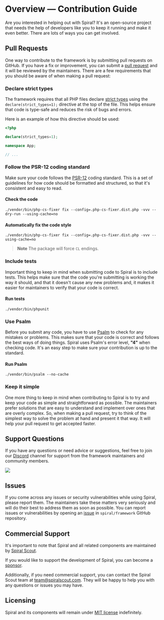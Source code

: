 # Overview — Contribution Guide

Are you interested in helping out with Spiral? It's an open-source project that needs the help of
developers like you to keep it running and make it even better. There are lots of ways you can get involved.

## Pull Requests

One way to contribute to the framework is by submitting pull requests on GitHub.
If you have a fix or improvement, you can submit a [pull request](https://github.com/spiral/framework/pulls) and it will
be reviewed by the maintainers. There are a few requirements that you should be aware of when making a pull request:

### Declare strict types

The framework requires that all PHP files
declare [strict types](https://www.php.net/manual/en/language.types.declarations.php#language.types.declarations.strict)
using the `declare(strict_types=1);` directive at the top of the file. This helps ensure that code is type-safe and
reduces the risk of bugs and errors.

Here is an example of how this directive should be used:

```php
<?php

declare(strict_types=1);

namespace App;

// ...
```

### Follow the PSR-12 coding standard

Make sure your code follows the [PSR-12](https://www.php-fig.org/psr/psr-12/) coding standard. This is a set of
guidelines for how code should be formatted and structured, so that it's consistent and easy to read.

#### Check the code

```terminal
./vendor/bin/php-cs-fixer fix --config=.php-cs-fixer.dist.php -vvv --dry-run --using-cache=no
```

#### Automatically fix the code style

```terminal
./vendor/bin/php-cs-fixer fix --config=.php-cs-fixer.dist.php -vvv --using-cache=no
```

> **Note**
> The package will force `CL` endings.

### Include tests

Important thing to keep in mind when submitting code to Spiral is to include tests. This helps make sure that the code 
you're submitting is working the way it should, and that it doesn't cause any new problems and, it makes it easier for 
maintainers to verify that your code is correct.

#### Run tests

```terminal
./vendor/bin/phpunit 
```

### Use Psalm

Before you submit any code, you have to use [Psalm](https://psalm.dev/) to check for any mistakes or problems. This
makes sure that your code is correct and follows the best ways of doing things. Spiral uses Psalm's error level, **"4"** 
when checking code. It's an easy step to make sure your contribution is up to the standard.

#### Run Psalm

```terminal
./vendor/bin/psalm --no-cache
```

### Keep it simple

One more thing to keep in mind when contributing to Spiral is to try and keep your code as simple and
straightforward as possible. The maintainers prefer solutions that are easy to understand and implement over ones that
are overly complex. So, when making a pull request, try to think of the simplest way to solve the problem at hand and
present it that way. It will help your pull request to get accepted faster.

## Support Questions

If you have any questions or need advice or suggestions, feel free to join our [Discord](https://discord.gg/V6EK4he)
channel for support from the framework maintainers and community members.

<a href="https://discord.gg/V6EK4he"><img src="https://img.shields.io/badge/discord-chat-magenta.svg"></a>

## Issues

If you come across any issues or security vulnerabilities while using Spiral, please report them. The
maintainers take these matters very seriously and will do their best to address them as soon as possible. You can report
issues or vulnerabilities by opening an [issue](https://github.com/spiral/framework/issues) in `spiral/framework`
GitHub repository.

## Commercial Support

It's important to note that Spiral and all related components are maintained
by [Spiral Scout](https://spiralscout.com/).

If you would like to support the development of Spiral, you can become
a [sponsor](https://github.com/sponsors/roadrunner-server).

Additionally, if you need commercial support, you can contact the Spiral Scout team
at [team@spiralscout.com](mailto:team@spiralscout.com). They will be happy to help you with any questions or issues you
may have.

## Licensing

Spiral and its components will remain under [MIT license](/license.md) indefinitely.

